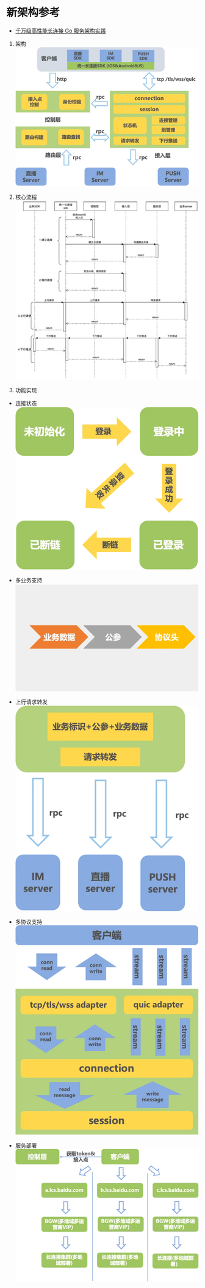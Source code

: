 # 新架构参考

- [千万级高性能长连接 Go 服务架构实践](https://my.oschina.net/u/4939618/blog/10924111)

1. 架构
  ![architecture](img/01.webp)

2. 核心流程
  ![process](img/02.webp)

3. 功能实现
  - 连接状态
  ![连接状态](img/03.webp)

  - 多业务支持
  ![多业务支持](img/04.webp)

  - 上行请求转发
  ![上行请求转发](img/05.webp)

  - 多协议支持
  ![多协议支持](img/06.webp)

  - 服务部署
  ![服务部署](img/07.webp)

